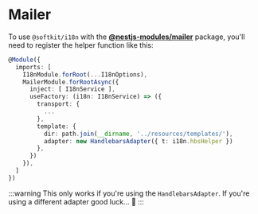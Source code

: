 # Mailer

To use `@softkit/i18n` with the [**@nestjs-modules/mailer**](https://github.com/nest-modules/mailer) package, you'll need to register the helper function like this:

```typescript title="src/app.module.ts"
@Module({
  imports: [
    I18nModule.forRoot(...I18nOptions),
    MailerModule.forRootAsync({
      inject: [ I18nService ],
      useFactory: (i18n: I18nService) => ({
        transport: {
          ...
        },
        template: {
          dir: path.join(__dirname, '../resources/templates/'),
          adapter: new HandlebarsAdapter({ t: i18n.hbsHelper })
        },
      })
    }),
  ]
})
```

:::warning
This only works if you're using the `HandlebarsAdapter`. If you're using a different adapter good luck... 🤞
:::

